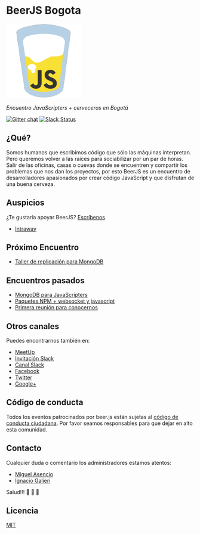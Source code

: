 BeerJS Bogota
====

![BeerJS](https://raw.githubusercontent.com/beerjs/bogota/master/assets/beerjs.png)

*Encuentro JavaScripters + cerveceros en Bogotá*

[![Gitter chat][gitter-image]][gitter-url]
[![Slack Status][slack-image]][slack-url]

## ¿Qué?

Somos humanos que escribimos código que sólo las máquinas interpretan. Pero queremos volver a las raíces para sociabilizar por un par de horas. Salir de las oficinas, casas o cuevas donde se encuentren y compartir los problemas que nos dan los proyectos, por esto BeerJS es un encuentro de desarrolladores apasionados por crear código JavaScript y que disfrutan de una buena cerveza.

## Auspicios

¿Te gustaría apoyar BeerJS? [Escríbenos](mailto:beerjsbog@gmail.com)

  - [Intraway](https://www.dropbox.com/s/nnu4vlkekp19tme/Intraway%20Cable%204.4%20ENG%20-%20reference.pdf?dl=0)

## Próximo Encuentro

  - [Taller de replicación para MongoDB](meetings/Replica.md)

## Encuentros pasados
  - [MongoDB para JavaScripters](meetings/Mongo.md)
  - [Paquetes NPM + websocket y javascript](meetings/NPM_websockets.md)
  - [Primera reunión para conocernos](meetings/Primera_reunion.md)

## Otros canales

Puedes encontrarnos también en:

  - [MeetUp](http://www.meetup.com/Beer-JS-Bogota/)
  - [Invitación Slack](https://beerjsbog.herokuapp.com/)
  - [Canal Slack](https://beerjsbog.slack.com/)
  - [Facebook](https://www.facebook.com/beerjsbog/)
  - [Twitter](https://twitter.com/BeerjsBogota)
  - [Google+](https://plus.google.com/communities/106847662527804710459)

## Código de conducta

Todos los eventos patrocinados por beer.js están sujetas al [código de conducta ciudadana](http://es.confcodeofconduct.com/). Por favor seamos responsables para que dejar en alto esta comunidad.

## Contacto

Cualquier duda o comentario los administradores estamos atentos:

  - [Miguel Asencio](http://www.github.com/maasencioh)
  - [Ignacio Galieri](https://github.com/irgalieri)

Salud!!! :beers: :beers: :beers:

## Licencia

[MIT](./assets/LICENSE)

[gitter-image]: https://img.shields.io/gitter/room/nwjs/nw.js.svg
[gitter-url]: https://gitter.im/beerjs/bogota
[slack-image]: https://beerjsbog.herokuapp.com/badge.svg
[slack-url]: https://beerjsbog.herokuapp.com/
